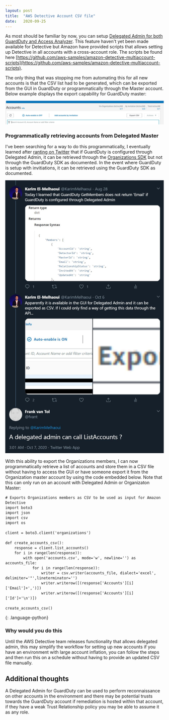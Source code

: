 ```yaml
---
layout: post
title:  "AWS Detective Account CSV file"
date:   2020-09-25
---
```


As most should be familiar by now, you can setup [Delegated Admin for both GuardDuty and Access Analyzer](https://summitroute.com/blog/2020/05/04/delegated_admin_with_guardduty_and_access_analyzer/). This feature haven't yet been made available for Detective but Amazon have provided scripts that allows setting up Detective in all accounts with a cross-account role. The scripts be found here 
[https://github.com/aws-samples/amazon-detective-multiaccount-scripts](https://github.com/aws-samples/amazon-detective-multiaccount-scripts). 

The only thing that was stopping me from automating this for all new accounts is that the CSV list had to be generated, which can be exported from the GUI in GuardDuty or programmatically through the Master account. Below example displays the export capability for GuardDuty master:

![](/image/gdexport.JPG)


### Programmatically retrieving accounts from Delegated Master

I've been searching for a way to do this programmatically, I eventually learned after [ranting on Twitter](https://twitter.com/fvant/status/1313736138499272706) that if GuardDuty is configured through Delegated Admin, it can be retrieved through the [Organizations SDK](https://boto3.amazonaws.com/v1/documentation/api/latest/reference/services/organizations.html#Organizations.Client.list_accounts) but not through the GuardDuty SDK as documented. In the event where GuardDuty is setup with invitiations, it can be retrieved using the GuardDuty SDK as documented.

![](/image/gdexport2.JPG)

With this ability to export the Organizations members, I can now programmatically retrieve a list of accounts and store them in a CSV file without having to access the GUI or have someone export it from the Organization master account by using the code embedded below. Note that this can only run on an account with Delegated Admin or Organizaton Master:

```
# Exports Organizations members as CSV to be used as input for Amazon Detective
import boto3
import json
import csv
import os

client = boto3.client('organizations')

def create_accounts_csv():
    response = client.list_accounts()
    for i in range(len(response)):
        with open('accounts.csv', mode='w', newline='') as accounts_file:
            for i in range(len(response)):
                writer = csv.writer(accounts_file, dialect='excel', delimiter='"',lineterminator='')
                writer.writerow([(response['Accounts'][i]['Email']+',')])
                writer.writerow([(response['Accounts'][i]['Id']+'\n')])

create_accounts_csv()
```
{: .language-python}

### Why would you do this

Until the AWS Detective team releases functionality that allows delegated admin, this may simplify the workflow for setting up new accounts if you have an environment with large account inflation, you can follow the steps and then run this on a schedule without having to provide an updated CSV file manually.

## Additional thoughts

A Delegated Admin for GuardDuty can be used to perform reconnaissance on other accounts in the environment and there may be potential trusts towards the GuardDuty account if remediation is hosted within that account, if they have a weak Trust Relationship policy you may be able to assume it as any role.
